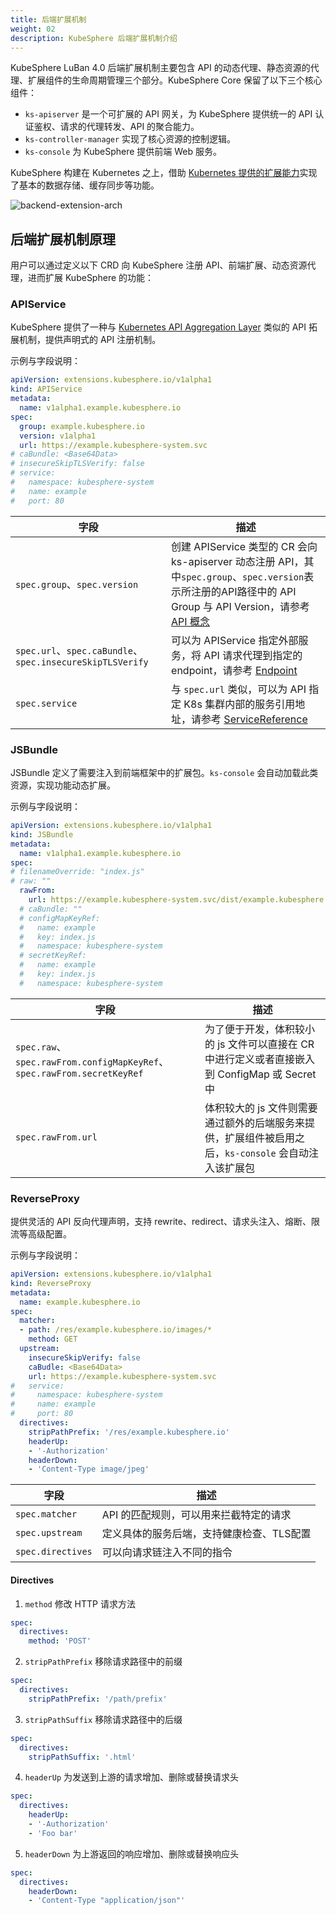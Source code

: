 ```yaml
---
title: 后端扩展机制
weight: 02
description: KubeSphere 后端扩展机制介绍
---
```


KubeSphere LuBan 4.0 后端扩展机制主要包含 API 的动态代理、静态资源的代理、扩展组件的生命周期管理三个部分。KubeSphere Core 保留了以下三个核心组件：

* `ks-apiserver` 是一个可扩展的 API 网关，为 KubeSphere 提供统一的 API 认证鉴权、请求的代理转发、API 的聚合能力。
* `ks-controller-manager` 实现了核心资源的控制逻辑。
* `ks-console` 为 KubeSphere 提供前端 Web 服务。

KubeSphere 构建在 Kubernetes 之上，借助 [Kubernetes 提供的扩展能力](https://kubernetes.io/docs/concepts/extend-kubernetes/api-extension/custom-resources/)实现了基本的数据存储、缓存同步等功能。

![backend-extension-arch](/images/zh/architecture/backend-arch.svg)

## 后端扩展机制原理

用户可以通过定义以下 CRD 向 KubeSphere 注册 API、前端扩展、动态资源代理，进而扩展 KubeSphere 的功能：

### APIService

KubeSphere 提供了一种与 [Kubernetes API Aggregation Layer](https://kubernetes.io/docs/concepts/extend-kubernetes/api-extension/apiserver-aggregation/) 类似的 API 拓展机制，提供声明式的 API 注册机制。

示例与字段说明：

```yaml
apiVersion: extensions.kubesphere.io/v1alpha1
kind: APIService
metadata:
  name: v1alpha1.example.kubesphere.io
spec:
  group: example.kubesphere.io
  version: v1alpha1                                      
  url: https://example.kubesphere-system.svc  
# caBundle: <Base64Data>
# insecureSkipTLSVerify: false
# service:
#   namespace: kubesphere-system
#   name: example
#   port: 80
```


| 字段 | 描述 |
| --- | ---|
| `spec.group`、`spec.version` | 创建 APIService 类型的 CR 会向 ks-apiserver 动态注册 API，其中`spec.group`、`spec.version`表示所注册的API路径中的 API Group 与 API Version，请参考 [API 概念](/zh/references/kubesphere-api/) |
| `spec.url`、`spec.caBundle`、`spec.insecureSkipTLSVerify`| 可以为 APIService 指定外部服务，将 API 请求代理到指定的 endpoint，请参考 [Endpoint](https://github.com/kubesphere/kubesphere/blob/feature-pluggable/staging/src/kubesphere.io/api/extensions/v1alpha1/types.go#L49-L58) |
| `spec.service` | 与 `spec.url` 类似，可以为 API 指定 K8s 集群内部的服务引用地址，请参考 [ServiceReference](https://github.com/kubesphere/kubesphere/blob/feature-pluggable/staging/src/kubesphere.io/api/extensions/v1alpha1/types.go#L30-L47) |


### JSBundle

JSBundle 定义了需要注入到前端框架中的扩展包。`ks-console` 会自动加载此类资源，实现功能动态扩展。

示例与字段说明：

```yaml
apiVersion: extensions.kubesphere.io/v1alpha1
kind: JSBundle
metadata:
  name: v1alpha1.example.kubesphere.io
spec:
# filenameOverride: "index.js"
# raw: ""
  rawFrom:
    url: https://example.kubesphere-system.svc/dist/example.kubesphere.io/v1alpha1/index.js
  # caBundle: ""
  # configMapKeyRef:
  #   name: example
  #   key: index.js
  #   namespace: kubesphere-system
  # secretKeyRef:
  #   name: example
  #   key: index.js
  #   namespace: kubesphere-system
```

| 字段 | 描述 |
| --- | ---|
| `spec.raw`、`spec.rawFrom.configMapKeyRef`、`spec.rawFrom.secretKeyRef` | 为了便于开发，体积较小的 js 文件可以直接在 CR 中进行定义或者直接嵌入到 ConfigMap 或 Secret 中 |
| `spec.rawFrom.url` | 体积较大的 js 文件则需要通过额外的后端服务来提供，扩展组件被启用之后，`ks-console` 会自动注入该扩展包 |


### ReverseProxy

提供灵活的 API 反向代理声明，支持 rewrite、redirect、请求头注入、熔断、限流等高级配置。

示例与字段说明：

```yaml
apiVersion: extensions.kubesphere.io/v1alpha1
kind: ReverseProxy
metadata:
  name: example.kubesphere.io
spec:
  matcher:
  - path: /res/example.kubesphere.io/images/*
    method: GET
  upstream:
    insecureSkipVerify: false
    caBudle: <Base64Data>
    url: https://example.kubesphere-system.svc
#   service:
#     namespace: kubesphere-system
#     name: example
#     port: 80
  directives:
    stripPathPrefix: '/res/example.kubesphere.io'
    headerUp:
    - '-Authorization'
    headerDown:
    - 'Content-Type image/jpeg'
```

| 字段 | 描述 |
| --- | ---|
| `spec.matcher` | API 的匹配规则，可以用来拦截特定的请求 |
| `spec.upstream` | 定义具体的服务后端，支持健康检查、TLS配置 |
| `spec.directives` | 可以向请求链注入不同的指令 |

#### Directives

1. `method` 修改 HTTP 请求方法

```yaml
spec:
  directives:
    method: 'POST'
```

2. `stripPathPrefix` 移除请求路径中的前缀

```yaml
spec:
  directives:
    stripPathPrefix: '/path/prefix'
```

3. `stripPathSuffix` 移除请求路径中的后缀

```yaml
spec:
  directives:
    stripPathSuffix: '.html'
```

4. `headerUp` 为发送到上游的请求增加、删除或替换请求头

```yaml
spec:
  directives:
    headerUp:
    - '-Authorization'
    - 'Foo bar'
```

5. `headerDown` 为上游返回的响应增加、删除或替换响应头

```yaml
spec:
  directives:
    headerDown:
    - 'Content-Type "application/json"'
```